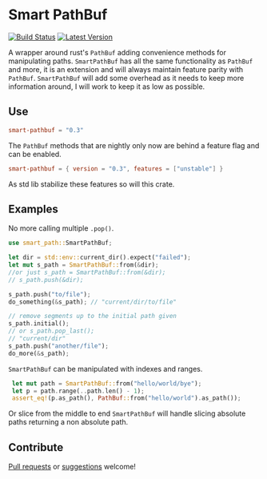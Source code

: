 # Smart PathBuf

[![Build Status](https://travis-ci.com/DevinR528/smart-pathbuf.svg?branch=master)](https://travis-ci.com/DevinR528/smart-pathbuf)
[![Latest Version](https://img.shields.io/crates/v/smart-pathbuf.svg)](https://crates.io/crates/smart-path)

A wrapper around rust's `PathBuf` adding convenience methods for manipulating paths. `SmartPathBuf`
has all the same functionality as `PathBuf` and more, it is an extension and will always maintain feature
parity with `PathBuf`. `SmartPathBuf` will add some overhead as it needs to keep more information around,
I will work to keep it as low as possible.

## Use
```toml
smart-pathbuf = "0.3"
```
The `PathBuf` methods that are nightly only now are behind a feature flag and can
be enabled.
```toml
smart-pathbuf = { version = "0.3", features = ["unstable"] }
```
As std lib stabilize these features so will this crate.

## Examples
No more calling multiple `.pop()`.
```rust
use smart_path::SmartPathBuf;

let dir = std::env::current_dir().expect("failed");
let mut s_path = SmartPathBuf::from(&dir);
//or just s_path = SmartPathBuf::from(&dir);
// s_path.push(&dir);

s_path.push("to/file");
do_something(&s_path); // "current/dir/to/file"

// remove segments up to the initial path given
s_path.initial();
// or s_path.pop_last();
// "current/dir"
s_path.push("another/file");
do_more(&s_path);
```

`SmartPathBuf` can be manipulated with indexes and ranges.
```rust
 let mut path = SmartPathBuf::from("hello/world/bye");
 let p = path.range(..path.len() - 1);
 assert_eq!(p.as_path(), PathBuf::from("hello/world").as_path());
```
Or slice from the middle to end `SmartPathBuf` will handle slicing absolute paths
returning a non absolute path.

## Contribute
[Pull requests](https://github.com/DevinR528/smart-pathbuf/pulls) or [suggestions](https://github.com/DevinR528/smart-pathbuf/issues) welcome!
